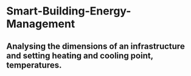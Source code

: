 # Smart-Building-Energy-Management
## Analysing the dimensions of an infrastructure and setting heating and cooling point, temperatures.
